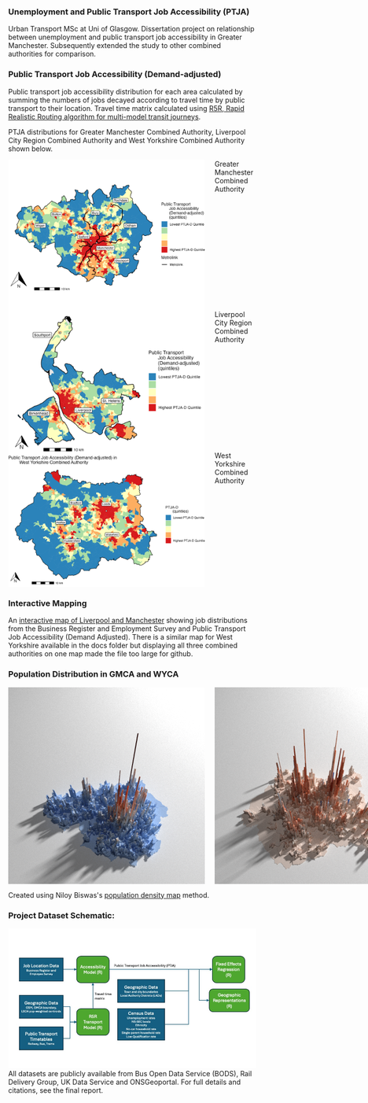 ### Unemployment and Public Transport Job Accessibility (PTJA)
Urban Transport MSc at Uni of Glasgow. Dissertation project on relationship between unemployment and public transport job accessibility in Greater Manchester. Subsequently extended the study to other combined authorities for comparison.

### Public Transport Job Accessibility (Demand-adjusted)
Public transport job accessibility distribution for each area calculated by summing the numbers of jobs decayed according to travel time by public transport to their location. Travel time matrix calculated using [R5R, Rapid Realistic Routing algorithm for multi-model transit journeys](https://github.com/ipeaGIT/r5r).

PTJA distributions for Greater Manchester Combined Authority, Liverpool City Region Combined Authority and West Yorkshire Combined Authority shown below.
<div style="display: flex; flex-direction: row; gap: 20px;">
  <img src="Greater_Manchester_Combined_Authority/Images/PTJA_D_GMCA.jpeg" title="GMCA" width="400">
  <figcaption>Greater Manchester Combined Authority</figcaption>
</div>
<div style="display: flex; flex-direction: row; gap: 20px;">
  <img src="Liverpool_City_Region/Images/PTJA_D.jpeg" title = "LCRCA" alt="PTJDA-D" width="400">
  <figcaption>Liverpool City Region Combined Authority</figcaption>
</div>
<div style="display: flex; flex-direction: row; gap: 20px;">
  <img src="WYCA/Images/PTJA_D.jpeg" title="WYCA" width="400">
  <figcaption>West Yorkshire Combined Authority</figcaption>
</div>

### Interactive Mapping
An [interactive map of Liverpool and Manchester](https://samallwood.github.io/Unemployment_Public_Transport_Access/) showing job distributions 
from the Business Register and Employment Survey and Public Transport Job Accessibility (Demand Adjusted). There is a similar map for West Yorkshire available in the docs folder but displaying all three combined authorities on one map made the file too large for github.

### Population Distribution in GMCA and WYCA
<div style="display: flex; flex-direction: row; gap: 20px;">
  <img src="Greater_Manchester_Combined_Authority/Images/Population_GMCA.png" alt="Pop_dens" width="400">
  <img src="WYCA/Images/WYCA_Pop.png" alt="PTJDA-D" width="400">
</div>


Created using Niloy Biswas's [population density map](https://github.com/niloy-biswas/Population-Density-Map/) method.

### Project Dataset Schematic:
<img src="Greater_Manchester_Combined_Authority/Images/Dataset_diagram.jpg" alt="Datasets" width="800">
All datasets are publicly available from Bus Open Data Service (BODS), Rail Delivery Group, UK Data Service and ONSGeoportal. 
For full details and citations, see the final report.
